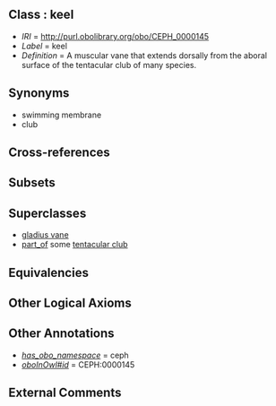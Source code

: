 
## Class : keel

 * *IRI* = http://purl.obolibrary.org/obo/CEPH_0000145
 * *Label* = keel
 * *Definition* = A muscular vane that extends dorsally from the aboral surface of the tentacular club of many species.

## Synonyms

 * swimming membrane
 * club

## Cross-references


## Subsets


## Superclasses

 * [gladius vane](../../CEPH/71/CEPH_0000271.md)
 * [part_of](../../BFO/50/BFO_0000050.md) some [tentacular club](../../CEPH/91/CEPH_0000291.md)

## Equivalencies


## Other Logical Axioms


## Other Annotations

 * *[has_obo_namespace](../../ce/oboInOwl#hasOBONamespace.md)* = ceph
 * *[oboInOwl#id](../../id/oboInOwl#id.md)* = CEPH:0000145

## External Comments


